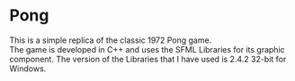 # Pong
This is a simple replica of the classic 1972 Pong game. <br />
The game is developed in C++ and uses the SFML Libraries for its graphic component.
The version of the Libraries that I have used is 2.4.2 32-bit for Windows.
